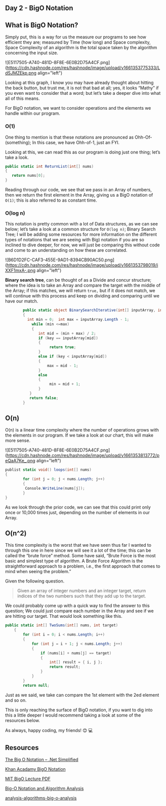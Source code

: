 ## Day 2 - BigO Notation

## What is BigO Notation?

Simply put, this is a way for us the measure our programs to see how efficient they are; measured by Time (how long) and Space complexity, Space Complexity of an algorithm is the total space taken by the algorithm concerning the input size.    


![E5117505-A740-481D-8F8E-6E0B2D75A4CF.png](https://cdn.hashnode.com/res/hashnode/image/upload/v1661353775333/LdSJMZEkp.png align="left")

Looking at this graph, I know you may have already thought about hitting the back button, but trust me, it is not that bad at all; yes, it looks “Mathy” if you even want to consider that a word; but let’s take a deeper dive into what all of this means.

For BigO notation, we want to consider operations and the elements we handle within our program.

### O(1)

One thing to mention is that these notations are pronounced as Ohh-Of-(something); In this case, we have Ohh-of-1, just an FYI. 

Looking at this, we can read this as our program is doing just one thing; let’s take a look.  

```csharp
public static int ReturnList(int[] nums)
{
   return nums[0];
}
```

Reading through our code, we see that we pass in an Array of numbers, then we return the first element in the Array, giving us a BigO notation of `O(1)`; this is also referred to as constant time.

### O(log n)

This notation is pretty common with a lot of Data structures, as we can see below; let’s take a look at a common structure for `O(log n)`; Binary Search Tree; I will be adding some resources for more information on the different types of notations that we are seeing with Big) notation if you are so inclined to dive deeper, for now, we will just be comparing this without code and come to an understanding on how these are correlated.
 
![B6D1D2FC-CAF3-455E-9AD1-8394CB90AC50.png](https://cdn.hashnode.com/res/hashnode/image/upload/v1661353798019/iXXF1mxA-.png align="left")

**Binary search tree**, can be thought of as a Divide and concur structure; where the idea is to take an Array and compare the target with the middle of the Array; if this matches, we will return `true,` but if it does not match, we will continue with this process and keep on dividing and comparing until we have our match.

```csharp
		public static object BinarySearchIterative(int[] inputArray, int key)  
		{ 
		  int min = 0;  int max = inputArray.Length - 1; 
		    while (min <=max)  
		    {  
		       int mid = (min + max) / 2;  
		       if (key == inputArray[mid])  
		       {  
		            return true;  
		       }  
		       else if (key < inputArray[mid])  
		       {  
		           max = mid - 1;  
		       }  
		       else  
		       {  
		            min = mid + 1;  
		       }  
		   }  
		   return false;  
		}  

```

## O(n)
O(n) is a linear time complexity where the number of operations grows with the elements in our program. If we take a look at our chart, this will make more sense. 


![E5117505-A740-481D-8F8E-6E0B2D75A4CF.png](https://cdn.hashnode.com/res/hashnode/image/upload/v1661353813772/peQaA7Ke_.png align="left")

```csharp
publist static void() loops(int[] nums)
{
		for (int j = 0; j < nums.Length; j++)
		{
  		 Console.WriteLine(nums[j]);
		}
}
```

As we look through the prior code, we can see that this could print only once or 10,000 times just, depending on the number of elements in our Array.

## O(n^2)
This time complexity is the worst that we have seen thus far I wanted to through this one in here since we will see it a lot of the time; this can be called the “brute force” method. Some have said, “Brute Force is the most basic and simplest type of algorithm. A Brute Force Algorithm is the straightforward approach to a problem, i.e., the first approach that comes to mind when seeing the problem.” 

Given the following question. 

> Given an array of integer numbers and an integer target, return indices of the two numbers such that they add up to the target.


We could probably come up with a quick way to find the answer to this question; We could just compare each number in the Array and see if we are hitting our target. That would look something like this.

```csharp
public static int[] TwoSums(int[] nums, int target)
    {
        for (int i = 0; i < nums.Length; i++)
        {
            for (int j = i + 1; j < nums.Length; j++)
            {
                if (nums[i] + nums[j] == target)
                {
                    int[] result = { i, j };
                    return result;
                } 
            }
        }
        return null;
```

Just as we said, we take can compare the 1st element with the 2ed element and so on.

This is only reaching the surface of BigO notation, if you want to dig into this a little deeper I would recommend taking a look at some of the resources below.

As always, happy coding, my friends! 😊 💻 

## Resources

[The Big O Notation – .Net Simplified](https://dotnetsimplified.com/the-big-o-notation/)

[Khan Acadamy BigO Notation](https://www.khanacademy.org/computing/computer-science/algorithms/asymptotic-notation/a/big-o-notation)

[MIT BigO Lecture PDF](http://web.mit.edu/16.070/www/lecture/big_o.pdf)

[Big-O Notation and Algorithm Analysis](https://www.w3schools.in/data-structures/big-o-notation-and-algorithm-analysis)

[analysis-algorithms-big-o-analysis](https://www.geeksforgeeks.org/analysis-algorithms-big-o-analysis/)